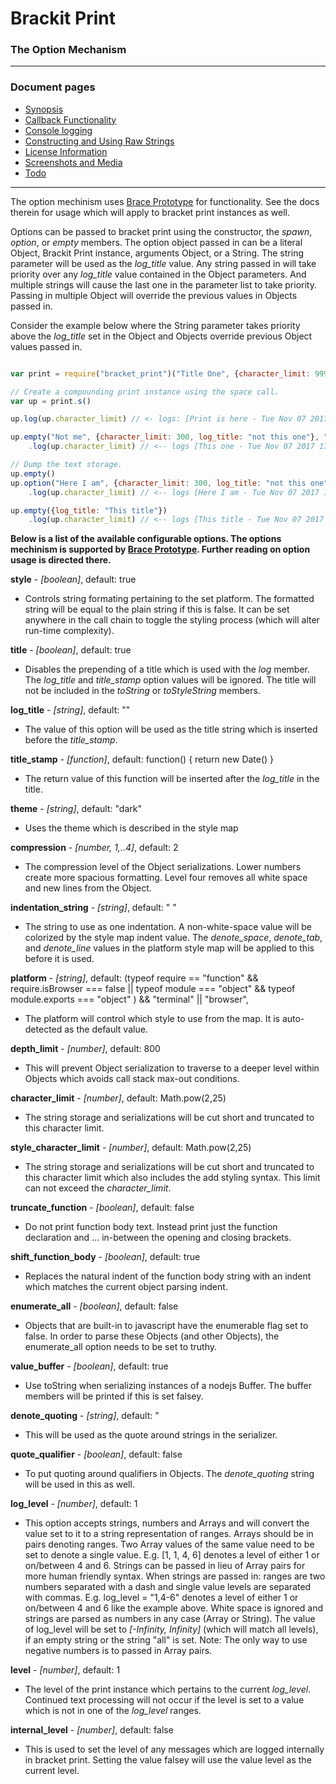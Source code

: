 # Brackit Print
### The Option Mechanism

----

### Document pages
* [Synopsis](https://github.com/restarian/bracket_print/blob/master/doc/README.md)
* [Callback Functionality](https://github.com/restarian/bracket_print/blob/master/doc/as_callback.md)
* [Console logging ](https://github.com/restarian/bracket_print/blob/master/doc/as_logger.md)
* [Constructing and Using Raw Strings ](https://github.com/restarian/bracket_print/blob/master/doc/as_string.md)
* [License Information](https://github.com/restarian/bracket_print/blob/master/doc/license.md)
* [Screenshots and Media](https://github.com/restarian/bracket_print/blob/master/doc/screenshot.md)
* [Todo](https://github.com/restarian/bracket_print/blob/master/doc/todo.md)

----

The option mechinism uses [Brace Prototype](httpsL//npmjs.org/packages/brace_prototype) for functionality. See the docs therein for usage which will apply to bracket print instances as well.

Options can be passed to bracket print using the constructor, the *spawn*, *option*, or *empty* members. The option object passed in can be a literal Object, Brackit Print instance, arguments Object, or a String. The string parameter will be used as the *log_title* value. Any string passed in will take priority over any *log_title* value contained in the Object parameters. And multiple strings will cause the last one in the parameter list to take priority. Passing in multiple Object will override the previous values in Objects passed in.

Consider the example below where the String parameter takes priority above the *log_title* set in the Object and Objects override previous Object values passed in.

```javascript

var print = require("bracket_print")("Title One", {character_limit: 999})

// Create a compounding print instance using the space call.
var up = print.s()

up.log(up.character_limit) // <- logs: [Print is here - Tue Nov 07 2017 17:26:36 GMT-0500 (STD)] 999 

up.empty("Not me", {character_limit: 300, log_title: "not this one"}, "This one")
	.log(up.character_limit) // <-- logs [This one - Tue Nov 07 2017 17:26:36 GMT-0500 (STD)] 300 

// Dump the text storage.
up.empty()
up.option("Here I am", {character_limit: 300, log_title: "not this one"}, print)
	.log(up.character_limit) // <-- logs [Here I am - Tue Nov 07 2017 17:26:36 GMT-0500 (STD)] 999

up.empty({log_title: "This title"})
	.log(up.character_limit) // <-- logs [This title - Tue Nov 07 2017 17:26:36 GMT-0500 (STD)] 999

```

**Below is a list of the available configurable options. The options mechinism is supported by [Brace Prototype](https://npmjs.org/package/brace_prototype). Further reading on option usage is directed there.**

**style** - *[boolean]*, default: true

* Controls string formating pertaining to the set platform. The formatted string will be equal to the plain string if this is false. It can be set anywhere in the call chain to toggle the styling process (which will alter run-time complexity).

**title** - *[boolean]*, default: true

* Disables the prepending of a title which is used with the *log* member. The *log_title* and *title_stamp* option values will be ignored. The title will not be included in the *toString* or *toStyleString* members.

**log_title** - *[string]*, default: ""

* The value of this option will be used as the title string which is inserted before the *title_stamp*.

**title_stamp** - *[function]*, default: function() { return new Date() }

* The return value of this function will be inserted after the *log_title* in the title. 

**theme** - *[string]*, default: "dark"

* Uses the theme which is described in the style map

**compression** - *[number, 1,..4]*, default: 2

* The compression level of the Object serializations. Lower numbers create more spacious formatting. Level four removes all white space and new lines from the Object. 

**indentation_string** - *[string]*, default: "    "

* The string to use as one indentation. A non-white-space value will be colorized by the style map indent value. The *denote_space*, *denote_tab*, and *denote_line* values in the platform style map will be applied to this before it is used.

**platform** - *[string]*, default: (typeof require == "function" && require.isBrowser === false || typeof module === "object" && typeof module.exports === "object" ) && "terminal" || "browser",

* The platform will control which style to use from the map. It is auto-detected as the default value.

**depth_limit** - *[number]*, default: 800

* This will prevent Object serialization to traverse to a deeper level within Objects which avoids call stack max-out conditions.

**character_limit** - *[number]*, default: Math.pow(2,25)

* The string storage and serializations will be cut short and truncated to this character limit. 

**style_character_limit** - *[number]*, default: Math.pow(2,25)

* The string storage and serializations will be cut short and truncated to this character limit which also includes the add styling syntax. This limit can not exceed the *character_limit*. 

**truncate_function** - *[boolean]*, default: false

* Do not print function body text. Instead print just the function declaration and ... in-between the opening and closing brackets.

**shift_function_body** - *[boolean]*, default: true

* Replaces the natural indent of the function body string with an indent which matches the current object parsing indent.

**enumerate_all** - *[boolean]*, default: false

* Objects that are built-in to javascript have the enumerable flag set to false. In order to parse these Objects (and other Objects), the enumerate_all option needs to be set to truthy.

**value_buffer** - *[boolean]*, default: true

* Use toString when serializing instances of a nodejs Buffer. The buffer members will be printed if this is set falsey.

**denote_quoting** - *[string]*, default: "

* This will be used as the quote around strings in the serializer.

**quote_qualifier** - *[boolean]*, default: false

* To put quoting around qualifiers in Objects. The *denote_quoting* string will be used in this as well.

**log_level** - *[number]*, default: 1

* This option accepts strings, numbers and Arrays and will convert the value set to it to a string representation of ranges. Arrays should be in pairs denoting ranges. Two Array values of the same value need to be set to denote a single value. E.g. [1, 1, 4, 6] denotes a level of either 1 or on/between 4 and 6. Strings can be passed in lieu of Array pairs for more human friendly syntax. When strings are passed in: ranges are two numbers separated with a dash and single value levels are separated with commas. E.g. log_level = "1,4-6" denotes a level of either 1 or on/between 4 and 6 like the example above. White space is ignored and strings are parsed as numbers in any case (Array or String). The value of log_level will be set to *[-Infinity, Infinity]* (which will match all levels),  if an empty string or the string "all" is set. Note: The only way to use negative numbers is to passed in Array pairs.

**level** - *[number]*, default: 1 

* The level of the print instance which pertains to the current *log_level*. Continued text processing will not occur if the level is set to a value which is not in one of the *log_level* ranges.

**internal_level** - *[number]*, default: false

* This is used to set the level of any messages which are logged internally in bracket print. Setting the value falsey will use the value level as the current level.


